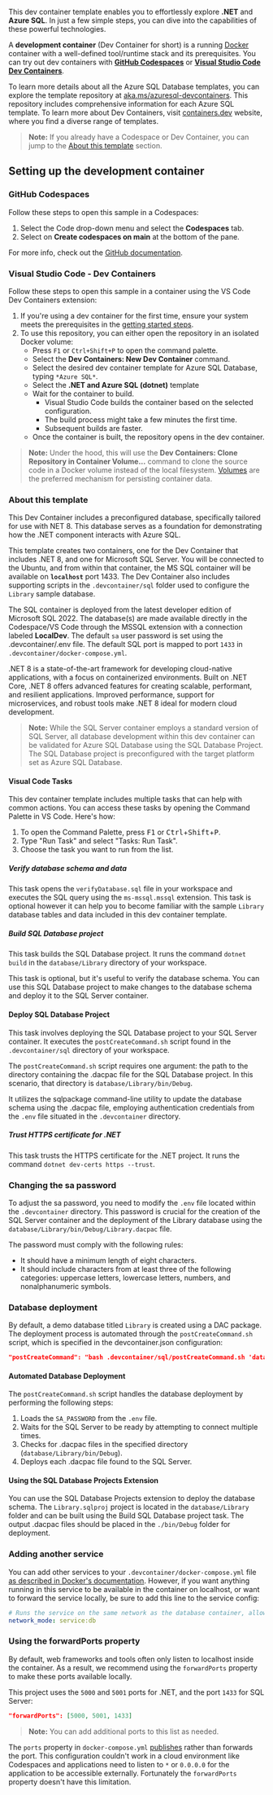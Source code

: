 
This dev container template enables you to effortlessly explore **.NET** and **Azure SQL**. In just a few simple steps, you can dive into the capabilities of these powerful technologies.

A **development container** (Dev Container for short) is a running [Docker](https://www.docker.com) container with a well-defined tool/runtime stack and its prerequisites. You can try out dev containers with **[GitHub Codespaces](https://github.com/features/codespaces)** or **[Visual Studio Code Dev Containers](https://aka.ms/vscode-remote/containers)**.

To learn more details about all the Azure SQL Database templates, you can explore the template repository at [aka.ms/azuresql-devcontainers](https://aka.ms/azuresql-devcontainers). This repository includes comprehensive information for each Azure SQL template. To learn more about Dev Containers, visit [containers.dev](https://containers.dev/) website, where you find a diverse range of templates.

> **Note:** 
> If you already have a Codespace or Dev Container, you can jump to the [About this template](#about-this-template) section.

## Setting up the development container

### GitHub Codespaces

Follow these steps to open this sample in a Codespaces:

1. Select the Code drop-down menu and select the **Codespaces** tab.
2. Select on **Create codespaces on main** at the bottom of the pane.

For more info, check out the [GitHub documentation](https://docs.github.com/en/free-pro-team@latest/github/developing-online-with-codespaces/creating-a-codespace#creating-a-codespace).

### Visual Studio Code - Dev Containers

Follow these steps to open this sample in a container using the VS Code Dev Containers extension:

1. If you're using a dev container for the first time, ensure your system meets the prerequisites in the [getting started steps](https://aka.ms/vscode-remote/containers/getting-started).
2. To use this repository, you can either open the repository in an isolated Docker volume:
    - Press `F1` or `Ctrl+Shift+P` to open the command palette.
    - Select the **Dev Containers: New Dev Container** command.
    - Select the desired dev container template for Azure SQL Database, typing `*Azure SQL*`.
    - Select the **.NET and Azure SQL (dotnet)** template
    - Wait for the container to build.
        - Visual Studio Code builds the container based on the selected configuration.
        - The build process might take a few minutes the first time.
        - Subsequent builds are faster.
    - Once the container is built, the repository opens in the dev container.

> **Note:**
> Under the hood, this will use the **Dev Containers: Clone Repository in Container Volume...** command to clone the source code in a Docker volume instead of the local filesystem. [Volumes](https://docs.docker.com/storage/volumes/) are the preferred mechanism for persisting container data.

### About this template

This Dev Container includes a preconfigured database, specifically tailored for use with NET 8. This database serves as a foundation for demonstrating how the .NET component interacts with Azure SQL.

This template creates two containers, one for the Dev Container that includes .NET 8, and one for Microsoft SQL Server. You will be connected to the Ubuntu, and from within that container, the MS SQL container will be available on **`localhost`** port 1433. The Dev Container also includes supporting scripts in the `.devcontainer/sql` folder used to configure the `Library` sample database.

The SQL container is deployed from the latest developer edition of Microsoft SQL 2022. The database(s) are made available directly in the Codespace/VS Code through the MSSQL extension with a connection labeled **LocalDev**. The default `sa` user password is set using the .devcontainer/.env file. The default SQL port is mapped to port `1433` in `.devcontainer/docker-compose.yml`.

.NET 8 is a state-of-the-art framework for developing cloud-native applications, with a focus on containerized environments. Built on .NET Core, .NET 8 offers advanced features for creating scalable, performant, and resilient applications. Improved performance, support for microservices, and robust tools make .NET 8 ideal for modern cloud development.

> **Note:**
> While the SQL Server container employs a standard version of SQL Server, all database development within this dev container can be validated for Azure SQL Database using the SQL Database Project. The SQL Database project is preconfigured with the target platform set as Azure SQL Database.

#### Visual Code Tasks

This dev container template includes multiple tasks that can help with common actions. You can access these tasks by opening the Command Palette in VS Code. Here's how:

1. To open the Command Palette, press <kbd>F1</kbd> or <kbd>Ctrl</kbd>+<kbd>Shift</kbd>+<kbd>P</kbd>.
2. Type "Run Task" and select "Tasks: Run Task".
3. Choose the task you want to run from the list.

##### Verify database schema and data

This task opens the `verifyDatabase.sql` file in your workspace and executes the SQL query using the `ms-mssql.mssql` extension. This task is optional however it can help you to become familiar with the sample `Library` database tables and data included in this dev container template.

##### Build SQL Database project

This task builds the SQL Database project. It runs the command `dotnet build` in the `database/Library` directory of your workspace.

This task is optional, but it's useful to verify the database schema. You can use this SQL Database project to make changes to the database schema and deploy it to the SQL Server container.

#### Deploy SQL Database Project

This task involves deploying the SQL Database project to your SQL Server container. It executes the `postCreateCommand.sh` script found in the `.devcontainer/sql` directory of your workspace.

The `postCreateCommand.sh` script requires one argument: the path to the directory containing the .dacpac file for the SQL Database project. In this scenario, that directory is `database/Library/bin/Debug`.

It utilizes the sqlpackage command-line utility to update the database schema using the .dacpac file, employing authentication credentials from the `.env` file situated in the `.devcontainer` directory.

##### Trust HTTPS certificate for .NET

This task trusts the HTTPS certificate for the .NET project. It runs the command `dotnet dev-certs https --trust`.

### Changing the sa password

To adjust the sa password, you need to modify the `.env` file located within the `.devcontainer` directory. This password is crucial for the creation of the SQL Server container and the deployment of the Library database using the `database/Library/bin/Debug/Library.dacpac` file.

The password must comply with the following rules:

- It should have a minimum length of eight characters.
- It should include characters from at least three of the following categories: uppercase letters, lowercase letters, numbers, and nonalphanumeric symbols.

### Database deployment

By default, a demo database titled `Library` is created using a DAC package. The deployment process is automated through the `postCreateCommand.sh` script, which is specified in the devcontainer.json configuration:

```json
"postCreateCommand": "bash .devcontainer/sql/postCreateCommand.sh 'database/Library/bin/Debug'"
```

#### Automated Database Deployment

The `postCreateCommand.sh` script handles the database deployment by performing the following steps:

1. Loads the `SA_PASSWORD` from the `.env` file.
1. Waits for the SQL Server to be ready by attempting to connect multiple times.
1. Checks for .dacpac files in the specified directory (`database/Library/bin/Debug`).
1. Deploys each .dacpac file found to the SQL Server.

#### Using the SQL Database Projects Extension

You can use the SQL Database Projects extension to deploy the database schema. The `Library.sqlproj` project is located in the `database/Library` folder and can be built using the Build SQL Database project task. The output .dacpac files should be placed in the `./bin/Debug` folder for deployment.

### Adding another service

You can add other services to your `.devcontainer/docker-compose.yml` file [as described in Docker's documentation](https://docs.docker.com/compose/compose-file/#service-configuration-reference). However, if you want anything running in this service to be available in the container on localhost, or want to forward the service locally, be sure to add this line to the service config:

```yaml
# Runs the service on the same network as the database container, allows "forwardPorts" in devcontainer.json function.
network_mode: service:db
```

### Using the forwardPorts property

By default, web frameworks and tools often only listen to localhost inside the container. As a result, we recommend using the `forwardPorts` property to make these ports available locally.

This project uses the `5000` and `5001` ports for .NET, and the port `1433` for SQL Server:

```json
"forwardPorts": [5000, 5001, 1433]
```
> **Note:** 
> You can add additional ports to this list as needed.

The `ports` property in `docker-compose.yml` [publishes](https://docs.docker.com/config/containers/container-networking/#published-ports) rather than forwards the port. This configuration couldn't work in a cloud environment like Codespaces and applications need to listen to `*` or `0.0.0.0` for the application to be accessible externally. Fortunately the `forwardPorts` property doesn't have this limitation.